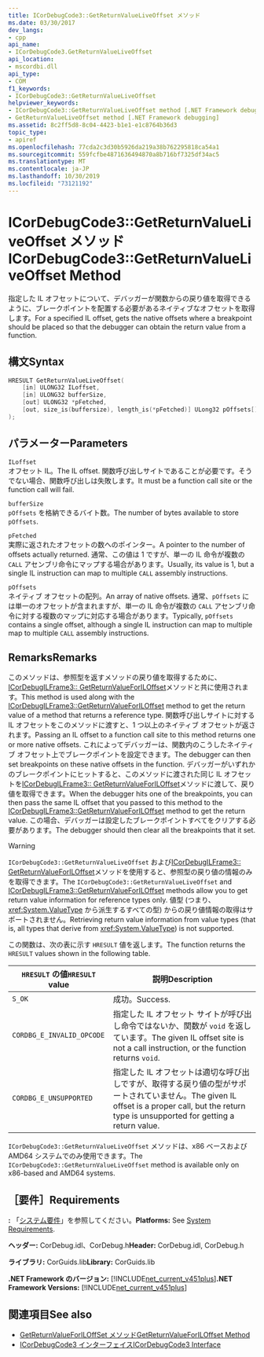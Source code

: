 ```yaml
---
title: ICorDebugCode3::GetReturnValueLiveOffset メソッド
ms.date: 03/30/2017
dev_langs:
- cpp
api_name:
- ICorDebugCode3.GetReturnValueLiveOffset
api_location:
- mscordbi.dll
api_type:
- COM
f1_keywords:
- ICorDebugCode3::GetReturnValueLiveOffset
helpviewer_keywords:
- ICorDebugCode3::GetReturnValueLiveOffset method [.NET Framework debugging]
- GetReturnValueLiveOffset method [.NET Framework debugging]
ms.assetid: 8c2ff5d8-8c04-4423-b1e1-e1c8764b36d3
topic_type:
- apiref
ms.openlocfilehash: 77cda2c3d30b5926da219a38b762295818ca54a1
ms.sourcegitcommit: 559fcfbe4871636494870a8b716bf7325df34ac5
ms.translationtype: MT
ms.contentlocale: ja-JP
ms.lasthandoff: 10/30/2019
ms.locfileid: "73121192"
---
```

# <a name="icordebugcode3getreturnvalueliveoffset-method"></a><span data-ttu-id="a6684-102">ICorDebugCode3::GetReturnValueLiveOffset メソッド</span><span class="sxs-lookup"><span data-stu-id="a6684-102">ICorDebugCode3::GetReturnValueLiveOffset Method</span></span>
<span data-ttu-id="a6684-103">指定した IL オフセットについて、デバッガーが関数からの戻り値を取得できるように、ブレークポイントを配置する必要があるネイティブなオフセットを取得します。</span><span class="sxs-lookup"><span data-stu-id="a6684-103">For a specified IL offset, gets the native offsets where a breakpoint should be placed so that the debugger can obtain the return value from a function.</span></span>  
  
## <a name="syntax"></a><span data-ttu-id="a6684-104">構文</span><span class="sxs-lookup"><span data-stu-id="a6684-104">Syntax</span></span>  
  
```cpp
HRESULT GetReturnValueLiveOffset(  
    [in] ULONG32 ILoffset,  
    [in] ULONG32 bufferSize,   
    [out] ULONG32 *pFetched,   
    [out, size_is(buffersize), length_is(*pFetched)] ULong32 pOffsets[]  
);  
```  
  
## <a name="parameters"></a><span data-ttu-id="a6684-105">パラメーター</span><span class="sxs-lookup"><span data-stu-id="a6684-105">Parameters</span></span>  
 `ILoffset`  
 <span data-ttu-id="a6684-106">オフセット IL。</span><span class="sxs-lookup"><span data-stu-id="a6684-106">The IL offset.</span></span> <span data-ttu-id="a6684-107">関数呼び出しサイトであることが必要です。そうでない場合、関数呼び出しは失敗します。</span><span class="sxs-lookup"><span data-stu-id="a6684-107">It must be a function call site or the function call will fail.</span></span>  
  
 `bufferSize`  
 <span data-ttu-id="a6684-108">`pOffsets` を格納できるバイト数。</span><span class="sxs-lookup"><span data-stu-id="a6684-108">The number of bytes available to store `pOffsets`.</span></span>  
  
 `pFetched`  
 <span data-ttu-id="a6684-109">実際に返されたオフセットの数へのポインター。</span><span class="sxs-lookup"><span data-stu-id="a6684-109">A pointer to the number of offsets actually returned.</span></span> <span data-ttu-id="a6684-110">通常、この値は 1 ですが、単一の IL 命令が複数の `CALL` アセンブリ命令にマップする場合があります。</span><span class="sxs-lookup"><span data-stu-id="a6684-110">Usually, its value is 1, but a single IL instruction can map to multiple `CALL` assembly instructions.</span></span>  
  
 `pOffsets`  
 <span data-ttu-id="a6684-111">ネイティブ オフセットの配列。</span><span class="sxs-lookup"><span data-stu-id="a6684-111">An array of native offsets.</span></span> <span data-ttu-id="a6684-112">通常、`pOffsets` には単一のオフセットが含まれますが、単一の IL 命令が複数の `CALL` アセンブリ命令に対する複数のマップに対応する場合があります。</span><span class="sxs-lookup"><span data-stu-id="a6684-112">Typically, `pOffsets` contains a single offset, although a single IL instruction can map to multiple map to multiple `CALL` assembly instructions.</span></span>  
  
## <a name="remarks"></a><span data-ttu-id="a6684-113">Remarks</span><span class="sxs-lookup"><span data-stu-id="a6684-113">Remarks</span></span>  
 <span data-ttu-id="a6684-114">このメソッドは、参照型を返すメソッドの戻り値を取得するために、 [ICorDebugILFrame3:: GetReturnValueForILOffset](../../../../docs/framework/unmanaged-api/debugging/icordebugilframe3-getreturnvalueforiloffset-method.md)メソッドと共に使用されます。</span><span class="sxs-lookup"><span data-stu-id="a6684-114">This method is used along with the [ICorDebugILFrame3::GetReturnValueForILOffset](../../../../docs/framework/unmanaged-api/debugging/icordebugilframe3-getreturnvalueforiloffset-method.md) method to get the return value of a method that returns a reference type.</span></span> <span data-ttu-id="a6684-115">関数呼び出しサイトに対する IL オフセットをこのメソッドに渡すと、1 つ以上のネイティブ オフセットが返されます。</span><span class="sxs-lookup"><span data-stu-id="a6684-115">Passing an IL offset to a function call site to this method returns one or more native offsets.</span></span> <span data-ttu-id="a6684-116">これによってデバッガーは、関数内のこうしたネイティブ オフセット上でブレークポイントを設定できます。</span><span class="sxs-lookup"><span data-stu-id="a6684-116">The debugger can then set breakpoints on these native offsets in the function.</span></span> <span data-ttu-id="a6684-117">デバッガーがいずれかのブレークポイントにヒットすると、このメソッドに渡された同じ IL オフセットを[ICorDebugILFrame3:: GetReturnValueForILOffset](../../../../docs/framework/unmanaged-api/debugging/icordebugilframe3-getreturnvalueforiloffset-method.md)メソッドに渡して、戻り値を取得できます。</span><span class="sxs-lookup"><span data-stu-id="a6684-117">When the debugger hits one of the breakpoints, you can then pass the same IL offset that you passed to this method to the [ICorDebugILFrame3::GetReturnValueForILOffset](../../../../docs/framework/unmanaged-api/debugging/icordebugilframe3-getreturnvalueforiloffset-method.md) method to get the return value.</span></span> <span data-ttu-id="a6684-118">この場合、デバッガーは設定したブレークポイントすべてをクリアする必要があります。</span><span class="sxs-lookup"><span data-stu-id="a6684-118">The debugger should then clear all the breakpoints that it set.</span></span>  
  
> [!WARNING]
> <span data-ttu-id="a6684-119">`ICorDebugCode3::GetReturnValueLiveOffset` および[ICorDebugILFrame3:: GetReturnValueForILOffset](../../../../docs/framework/unmanaged-api/debugging/icordebugilframe3-getreturnvalueforiloffset-method.md)メソッドを使用すると、参照型の戻り値の情報のみを取得できます。</span><span class="sxs-lookup"><span data-stu-id="a6684-119">The `ICorDebugCode3::GetReturnValueLiveOffset` and [ICorDebugILFrame3::GetReturnValueForILOffset](../../../../docs/framework/unmanaged-api/debugging/icordebugilframe3-getreturnvalueforiloffset-method.md) methods allow you to get return value information for reference types only.</span></span> <span data-ttu-id="a6684-120">値型 (つまり、<xref:System.ValueType> から派生するすべての型) からの戻り値情報の取得はサポートされません。</span><span class="sxs-lookup"><span data-stu-id="a6684-120">Retrieving return value information from value types (that is, all types that derive from <xref:System.ValueType>) is not supported.</span></span>  
  
 <span data-ttu-id="a6684-121">この関数は、次の表に示す `HRESULT` 値を返します。</span><span class="sxs-lookup"><span data-stu-id="a6684-121">The function returns the `HRESULT` values shown in the following table.</span></span>  
  
|<span data-ttu-id="a6684-122">`HRESULT` の値</span><span class="sxs-lookup"><span data-stu-id="a6684-122">`HRESULT` value</span></span>|<span data-ttu-id="a6684-123">説明</span><span class="sxs-lookup"><span data-stu-id="a6684-123">Description</span></span>|  
|---------------------|-----------------|  
|`S_OK`|<span data-ttu-id="a6684-124">成功。</span><span class="sxs-lookup"><span data-stu-id="a6684-124">Success.</span></span>|  
|`CORDBG_E_INVALID_OPCODE`|<span data-ttu-id="a6684-125">指定した IL オフセット サイトが呼び出し命令ではないか、関数が `void` を返しています。</span><span class="sxs-lookup"><span data-stu-id="a6684-125">The given IL offset site is not a call instruction, or the function returns `void`.</span></span>|  
|`CORDBG_E_UNSUPPORTED`|<span data-ttu-id="a6684-126">指定した IL オフセットは適切な呼び出しですが、取得する戻り値の型がサポートされていません。</span><span class="sxs-lookup"><span data-stu-id="a6684-126">The given IL offset is a proper call, but the return type is unsupported for getting a return value.</span></span>|  
  
 <span data-ttu-id="a6684-127">`ICorDebugCode3::GetReturnValueLiveOffset` メソッドは、x86 ベースおよび AMD64 システムでのみ使用できます。</span><span class="sxs-lookup"><span data-stu-id="a6684-127">The `ICorDebugCode3::GetReturnValueLiveOffset` method is available only on x86-based and AMD64 systems.</span></span>  
  
## <a name="requirements"></a><span data-ttu-id="a6684-128">［要件］</span><span class="sxs-lookup"><span data-stu-id="a6684-128">Requirements</span></span>  
 <span data-ttu-id="a6684-129">**:** 「[システム要件](../../../../docs/framework/get-started/system-requirements.md)」を参照してください。</span><span class="sxs-lookup"><span data-stu-id="a6684-129">**Platforms:** See [System Requirements](../../../../docs/framework/get-started/system-requirements.md).</span></span>  
  
 <span data-ttu-id="a6684-130">**ヘッダー:** CorDebug.idl、CorDebug.h</span><span class="sxs-lookup"><span data-stu-id="a6684-130">**Header:** CorDebug.idl, CorDebug.h</span></span>  
  
 <span data-ttu-id="a6684-131">**ライブラリ:** CorGuids.lib</span><span class="sxs-lookup"><span data-stu-id="a6684-131">**Library:** CorGuids.lib</span></span>  
  
 <span data-ttu-id="a6684-132">**.NET Framework のバージョン:** [!INCLUDE[net_current_v451plus](../../../../includes/net-current-v451plus-md.md)]</span><span class="sxs-lookup"><span data-stu-id="a6684-132">**.NET Framework Versions:** [!INCLUDE[net_current_v451plus](../../../../includes/net-current-v451plus-md.md)]</span></span>  
  
## <a name="see-also"></a><span data-ttu-id="a6684-133">関連項目</span><span class="sxs-lookup"><span data-stu-id="a6684-133">See also</span></span>

- [<span data-ttu-id="a6684-134">GetReturnValueForILOffSet メソッド</span><span class="sxs-lookup"><span data-stu-id="a6684-134">GetReturnValueForILOffset Method</span></span>](../../../../docs/framework/unmanaged-api/debugging/icordebugilframe3-getreturnvalueforiloffset-method.md)
- [<span data-ttu-id="a6684-135">ICorDebugCode3 インターフェイス</span><span class="sxs-lookup"><span data-stu-id="a6684-135">ICorDebugCode3 Interface</span></span>](../../../../docs/framework/unmanaged-api/debugging/icordebugcode3-interface.md)

